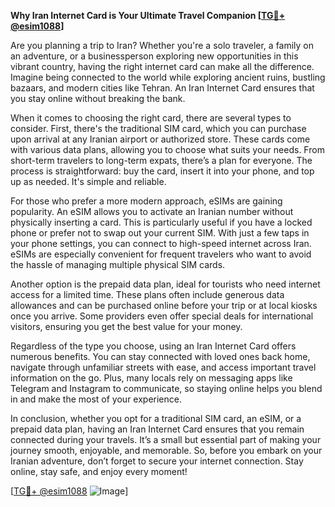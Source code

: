 **Why Iran Internet Card is Your Ultimate Travel Companion [[TG💪+ @esim1088](https://t.me/s/esim1088)]**

Are you planning a trip to Iran? Whether you're a solo traveler, a family on an adventure, or a businessperson exploring new opportunities in this vibrant country, having the right internet card can make all the difference. Imagine being connected to the world while exploring ancient ruins, bustling bazaars, and modern cities like Tehran. An Iran Internet Card ensures that you stay online without breaking the bank.

When it comes to choosing the right card, there are several types to consider. First, there's the traditional SIM card, which you can purchase upon arrival at any Iranian airport or authorized store. These cards come with various data plans, allowing you to choose what suits your needs. From short-term travelers to long-term expats, there’s a plan for everyone. The process is straightforward: buy the card, insert it into your phone, and top up as needed. It's simple and reliable.

For those who prefer a more modern approach, eSIMs are gaining popularity. An eSIM allows you to activate an Iranian number without physically inserting a card. This is particularly useful if you have a locked phone or prefer not to swap out your current SIM. With just a few taps in your phone settings, you can connect to high-speed internet across Iran. eSIMs are especially convenient for frequent travelers who want to avoid the hassle of managing multiple physical SIM cards.

Another option is the prepaid data plan, ideal for tourists who need internet access for a limited time. These plans often include generous data allowances and can be purchased online before your trip or at local kiosks once you arrive. Some providers even offer special deals for international visitors, ensuring you get the best value for your money.

Regardless of the type you choose, using an Iran Internet Card offers numerous benefits. You can stay connected with loved ones back home, navigate through unfamiliar streets with ease, and access important travel information on the go. Plus, many locals rely on messaging apps like Telegram and Instagram to communicate, so staying online helps you blend in and make the most of your experience.

In conclusion, whether you opt for a traditional SIM card, an eSIM, or a prepaid data plan, having an Iran Internet Card ensures that you remain connected during your travels. It’s a small but essential part of making your journey smooth, enjoyable, and memorable. So, before you embark on your Iranian adventure, don’t forget to secure your internet connection. Stay online, stay safe, and enjoy every moment!

[[TG💪+ @esim1088](https://t.me/s/esim1088) ![Image](https://i.postimg.cc/Y0z9fWf4/image.png)]